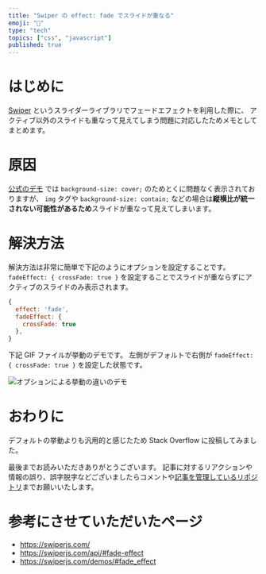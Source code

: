 ```yaml
---
title: "Swiper の effect: fade でスライドが重なる"
emoji: "🌠"
type: "tech"
topics: ["css", "javascript"]
published: true
---
```


# はじめに

[Swiper](https://swiperjs.com/) というスライダーライブラリでフェードエフェクトを利用した際に、
アクティブ以外のスライドも重なって見えてしまう問題に対応したためメモとしてまとめます。

# 原因

[公式のデモ](https://swiperjs.com/demos/#fade_effect) では `background-size: cover;` のためとくに問題なく表示されておりますが、
`img` タグや `background-size: contain;` などの場合は**縦横比が統一されない可能性があるため**スライドが重なって見えてしまいます。

# 解決方法

解決方法は非常に簡単で下記のようにオプションを設定することです。
`fadeEffect: { crossFade: true }` を設定することでスライドが重ならずにアクティブのスライドのみ表示されます。

```js
{
  effect: 'fade',
  fadeEffect: {
    crossFade: true
  },
}
```

下記 GIF ファイルが挙動のデモです。
左側がデフォルトで右側が `fadeEffect: { crossFade: true }` を設定した状態です。

![オプションによる挙動の違いのデモ](https://ytk6565.s3-ap-northeast-1.amazonaws.com/zenn.dev/swiper-effect-fade/demo.gif)

# おわりに

デフォルトの挙動よりも汎用的と感じたため Stack Overflow に投稿してみました。

最後までお読みいただきありがとうございます。
記事に対するリアクションや情報の誤り、誤字脱字などございましたらコメントや[記事を管理しているリポジトリ](https://github.com/ytk6565/zenn-docs)までお願いいたします。

# 参考にさせていただいたページ

- https://swiperjs.com/
- https://swiperjs.com/api/#fade-effect
- https://swiperjs.com/demos/#fade_effect
